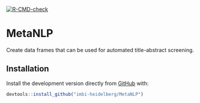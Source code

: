 <!-- badges: start -->
  [![R-CMD-check](https://github.com/imbi-heidelberg/MetaNLP/actions/workflows/R-CMD-check.yaml/badge.svg)](https://github.com/imbi-heidelberg/MetaNLP/actions/workflows/R-CMD-check.yaml)
<!-- badges: end -->


# MetaNLP


Create data frames that can be used for automated title-abstract screening.


## Installation

Install the development version directly from [GitHub](https://github.com/) with:

```r
devtools::install_github("imbi-heidelberg/MetaNLP")
```

